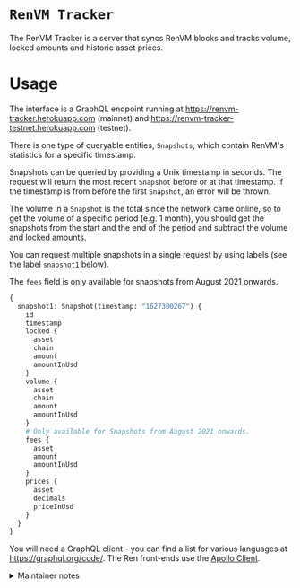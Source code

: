 # `RenVM Tracker`

The RenVM Tracker is a server that syncs RenVM blocks and tracks volume, locked amounts and historic asset prices.

# Usage

The interface is a GraphQL endpoint running at https://renvm-tracker.herokuapp.com (mainnet) and https://renvm-tracker-testnet.herokuapp.com (testnet).

There is one type of queryable entities, `Snapshots`, which contain RenVM's statistics for a specific timestamp.

Snapshots can be queried by providing a Unix timestamp in seconds. The request will return the most recent `Snapshot` before or at that timestamp. If the timestamp is from before the first `Snapshot`, an error will be thrown.

The volume in a `Snapshot` is the total since the network came online, so to get the volume of a specific period (e.g. 1 month), you should get the snapshots from the start and the end of the period and subtract the volume and locked amounts.

You can request multiple snapshots in a single request by using labels (see the label `snapshot1` below).

The `fees` field is only available for snapshots from August 2021 onwards.

```graphql
{
  snapshot1: Snapshot(timestamp: "1627300267") {
    id
    timestamp
    locked {
      asset
      chain
      amount
      amountInUsd
    }
    volume {
      asset
      chain
      amount
      amountInUsd
    }
    # Only available for Snapshots from August 2021 onwards.
    fees {
      asset
      amount
      amountInUsd
    }
    prices {
      asset
      decimals
      priceInUsd
    }
  }
}
```

You will need a GraphQL client - you can find a list for various languages at https://graphql.org/code/. The Ren front-ends use the [Apollo Client](https://www.npmjs.com/package/@apollo/client).

<details>

<summary>Maintainer notes</summary>

<br />

## Maintainer notes

### TODO

Stats to add:

-   Historic fee stats
-   Darknode stats

### Notes

In order to keep a 1:1 map between the database entities and the GraphQL schema,
the volumes, locked amounts and prices are manipulated as strings. Any Snapshot
manipulation should be confined to `snapshotUtils`.

### Current set-up guides:

1. Run a ren_queryBlock and note the height and timestamp.
2. At the top of historic.ts, update the timestamp.
3. In historic.ts, select the relevant chains at the top of `main`.
4. Run historic.ts (`yarn generate-historic`) and commit the changes to `final.json`.
5. Switch off the heroku server.
6. Reset the database.
7. Push to heroku.
8. Restart the heroku server.

</details>
